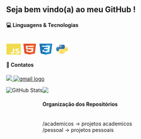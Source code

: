 

<h2 align="left">Seja bem vindo(a) ao meu GitHub !</h2>

<h4 align="left">💻 Linguagens & Tecnologias</h4>


<div style="display: inline_block"><br>
  <img align="center" alt="Clarice-Js" height="30" width="40" src="https://raw.githubusercontent.com/devicons/devicon/master/icons/javascript/javascript-plain.svg">
  
  <img align="center" alt="Clarice-HTML" height="30" width="40" src="https://raw.githubusercontent.com/devicons/devicon/master/icons/html5/html5-original.svg">
  
  <img align="center" alt="Clarice-CSS" height="30" width="40" src="https://raw.githubusercontent.com/devicons/devicon/master/icons/css3/css3-original.svg">
  
  <img align="center" alt="Clarice-Python" height="30" width="40" src="https://raw.githubusercontent.com/devicons/devicon/master/icons/python/python-original.svg">
  
</div>

  <h4 align="left">💬 Contatos</h4>


<div id = "badges">
  <a href="https://www.linkedin.com/in/claricesnunes/">
    <img src="https://img.shields.io/badge/LinkedIn-0077B5?style=for-the-badge&logo=linkedin&logoColor=white">
  </a>
  <a href="mailto:euclaricenunes@gmail.com" target="_blank">
    <img src="https://img.shields.io/static/v1?message=Gmail&logo=gmail&label=&color=D14836&logoColor=white&labelColor=&style=for-the-badge" height="35" alt="gmail logo"  />
  </a>
</div>

<p> <img align="left" alt="GitHub Stats" height="200" src="https://github-readme-stats.vercel.app/api/top-langs/?username=claricenunes&theme=tokyonight&layout=compact&custom_title=Tecnologias&langs_count=9" /> 

<div>
  <img style="100%" src="https://capsule-render.vercel.app/api?type=soft&height=1&section=header&reversal=false&fontSize=70&fontColor=FFFFFF&fontAlign=50&fontAlignY=50&stroke=-&descSize=20&descAlign=50&descAlignY=50&theme=cobalt"  />
</div>

<h4 align="left">Organização dos Repositórios</h4>
</p> <p align="left"> <br>/academicos -> projetos academicos<br>/pessoal -> projetos pessoais</p>
